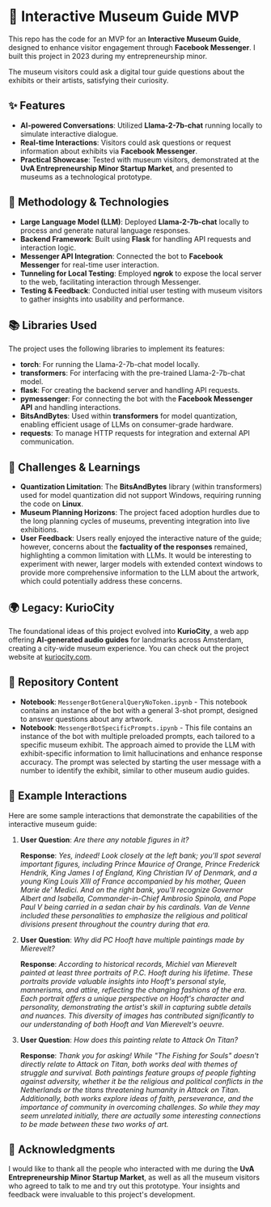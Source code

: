 # 🎨 Interactive Museum Guide MVP

This repo has the code for an MVP for an **Interactive Museum Guide**, designed to enhance visitor engagement through **Facebook Messenger**. I built this project in 2023 during my entrepreneurship minor.

The museum visitors could ask a digital tour guide questions about the exhibits or their artists, satisfying their curiosity.



## ✨ Features

- **AI-powered Conversations**: Utilized **Llama-2-7b-chat** running locally to simulate interactive dialogue.
- **Real-time Interactions**: Visitors could ask questions or request information about exhibits via **Facebook Messenger**.
- **Practical Showcase**: Tested with museum visitors, demonstrated at the **UvA Entrepreneurship Minor Startup Market**, and presented to museums as a technological prototype.



## 🔧 Methodology & Technologies

- **Large Language Model (LLM)**: Deployed **Llama-2-7b-chat** locally to process and generate natural language responses.
- **Backend Framework**: Built using **Flask** for handling API requests and interaction logic.
- **Messenger API Integration**: Connected the bot to **Facebook Messenger** for real-time user interaction.
- **Tunneling for Local Testing**: Employed **ngrok** to expose the local server to the web, facilitating interaction through Messenger.
- **Testing & Feedback**: Conducted initial user testing with museum visitors to gather insights into usability and performance.



## 📚 Libraries Used

The project uses the following libraries to implement its features:

- **torch**: For running the Llama-2-7b-chat model locally.
- **transformers**: For interfacing with the pre-trained Llama-2-7b-chat model.
- **flask**: For creating the backend server and handling API requests.
- **pymessenger**: For connecting the bot with the **Facebook Messenger API** and handling interactions.
- **BitsAndBytes**: Used within **transformers** for model quantization, enabling efficient usage of LLMs on consumer-grade hardware.
- **requests**: To manage HTTP requests for integration and external API communication.



## 🚧 Challenges & Learnings

- **Quantization Limitation**: The **BitsAndBytes** library (within transformers) used for model quantization did not support Windows, requiring running the code on **Linux**.
- **Museum Planning Horizons**: The project faced adoption hurdles due to the long planning cycles of museums, preventing integration into live exhibitions.
- **User Feedback**: Users really enjoyed the interactive nature of the guide; however, concerns about the **factuality of the responses** remained, highlighting a common limitation with LLMs. It would be interesting to experiment with newer, larger models with extended context windows to provide more comprehensive information to the LLM about the artwork, which could potentially address these concerns.



## 🌍 Legacy: KurioCity

The foundational ideas of this project evolved into **KurioCity**, a web app offering **AI-generated audio guides** for landmarks across Amsterdam, creating a city-wide museum experience. You can check out the project website at [kuriocity.com](https://kuriocity.com).



## 📂 Repository Content

- **Notebook**: `MessengerBotGeneralQueryNoToken.ipynb` - This notebook contains an instance of the bot with a general 3-shot prompt, designed to answer questions about any artwork.
- **Notebook**: `MessengerBotSpecificPrompts.ipynb` - This file contains an instance of the bot with multiple preloaded prompts, each tailored to a specific museum exhibit. The approach aimed to provide the LLM with exhibit-specific information to limit hallucinations and enhance response accuracy. The prompt was selected by starting the user message with a number to identify the exhibit, similar to other museum audio guides.



## 💬 Example Interactions

Here are some sample interactions that demonstrate the capabilities of the interactive museum guide:

1. **User Question**: *Are there any notable figures in it?*

   **Response**: *Yes, indeed! Look closely at the left bank; you'll spot several important figures, including Prince Maurice of Orange, Prince Frederick Hendrik, King James I of England, King Christian IV of Denmark, and a young King Louis XIII of France accompanied by his mother, Queen Marie de' Medici. And on the right bank, you'll recognize Governor Albert and Isabella, Commander-in-Chief Ambrosio Spinola, and Pope Paul V being carried in a sedan chair by his cardinals. Van de Venne included these personalities to emphasize the religious and political divisions present throughout the country during that era.*

2. **User Question**: *Why did PC Hooft have multiple paintings made by Mierevelt?*

   **Response**: *According to historical records, Michiel van Mierevelt painted at least three portraits of P.C. Hooft during his lifetime. These portraits provide valuable insights into Hooft's personal style, mannerisms, and attire, reflecting the changing fashions of the era. Each portrait offers a unique perspective on Hooft's character and personality, demonstrating the artist's skill in capturing subtle details and nuances. This diversity of images has contributed significantly to our understanding of both Hooft and Van Mierevelt's oeuvre.*

3. **User Question**: *How does this painting relate to Attack On Titan?*

   **Response**: *Thank you for asking! While "The Fishing for Souls" doesn't directly relate to Attack on Titan, both works deal with themes of struggle and survival. Both paintings feature groups of people fighting against adversity, whether it be the religious and political conflicts in the Netherlands or the titans threatening humanity in Attack on Titan. Additionally, both works explore ideas of faith, perseverance, and the importance of community in overcoming challenges. So while they may seem unrelated initially, there are actually some interesting connections to be made between these two works of art.*



## 🙏 Acknowledgments

I would like to thank all the people who interacted with me during the **UvA Entrepreneurship Minor Startup Market**, as well as all the museum visitors who agreed to talk to me and try out this prototype. Your insights and feedback were invaluable to this project's development.
